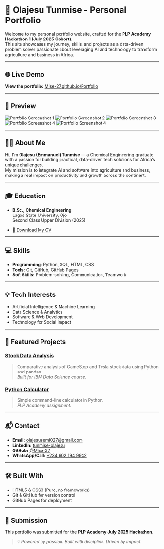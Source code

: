 # 🚀 Olajesu Tunmise - Personal Portfolio

Welcome to my personal portfolio website, crafted for the **PLP Academy Hackathon 1 (July 2025 Cohort)**.  
This site showcases my journey, skills, and projects as a data-driven problem solver passionate about leveraging AI and technology to transform agriculture and business in Africa.

---

## 🌐 Live Demo

**View the portfolio:** [Mise-27.github.io/Portfolio](https://Mise-27.github.io/Portfolio/)

---

## 👀 Preview

![Portfolio Screenshot 1](<img width="1901" height="910" alt="image" src="https://github.com/user-attachments/assets/85beaaaa-e36d-4bf5-9309-d1609399fcd9" />)
![Portfolio Screenshot 2](<img width="1900" height="914" alt="image" src="https://github.com/user-attachments/assets/1e966f02-f39a-4a9d-b3b2-a0018b9d2539" />)
![Portfolio Screenshot 3](<img width="1892" height="902" alt="image" src="https://github.com/user-attachments/assets/a19a2ad7-ebef-466b-8f74-7a42da18ae2c" />)
![Portfolio Screenshot 4](<img width="1898" height="833" alt="image" src="https://github.com/user-attachments/assets/598fdade-5c41-440b-b8b9-da25797a3486" />)
![Portfolio Screenshot 4](<img width="1902" height="834" alt="image" src="https://github.com/user-attachments/assets/ec2c6953-4ab0-4960-935e-3039ed268cf7" />)



---

## 🧑‍💼 About Me

Hi, I'm **Olajesu (Emmanuel) Tunmise** — a Chemical Engineering graduate with a passion for building practical, data-driven tech solutions for Africa’s unique challenges.  
My mission is to integrate AI and software into agriculture and business, making a real impact on productivity and growth across the continent.

---

## 🎓 Education

- **B.Sc., Chemical Engineering**  
  Lagos State University, Ojo  
  Second Class Upper Division (2025)

- [📄 Download My CV](Tunmise_Olajesu_CV.pdf)

---

## 💻 Skills

- **Programming:** Python, SQL, HTML, CSS
- **Tools:** Git, GitHub, GitHub Pages
- **Soft Skills:** Problem-solving, Communication, Teamwork

---

## 💡 Tech Interests

- Artificial Intelligence & Machine Learning
- Data Science & Analytics
- Software & Web Development
- Technology for Social Impact

---

## 🔨 Featured Projects

### [Stock Data Analysis](https://github.com/Mise-27/IBM-Data-Science-Projects)
> Comparative analysis of GameStop and Tesla stock data using Python and pandas.  
> *Built for IBM Data Science course.*

### [Python Calculator](https://github.com/Mise-27/PLP-Academy-Assignments)
> Simple command-line calculator in Python.  
> *PLP Academy assignment.*

---

## 📬 Contact

- **Email:** [olajesusemi027@gmail.com](mailto:olajesusemi027@gmail.com)
- **LinkedIn:** [tunmise-olajesu](https://linkedin.com/in/tunmise-olajesu-820baa248)
- **GitHub:** [@Mise-27](https://github.com/Mise-27)
- **WhatsApp/Call:** [+234 902 194 9942](https://wa.me/2349021949942)

---

## 🛠️ Built With

- HTML5 & CSS3 (Pure, no frameworks)
- Git & GitHub for version control
- GitHub Pages for deployment

---

## 🏁 Submission

This portfolio was submitted for the **PLP Academy July 2025 Hackathon**.

> 💡 *Powered by passion. Built with discipline. Driven by impact.*
